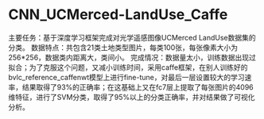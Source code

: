 # CNN_UCMerced-LandUse_Caffe
主要任务：基于深度学习框架完成对光学遥感图像UCMerced LandUse数据集的分类。 
数据特点：共包含21类土地类型图片，每类100张，每张像素大小为256*256，数据类内距离大，类间小。 
完成情况：数据量太小，训练数据出现过拟合；为了克服这个问题，又减小训练时间，采用caffe框架，在别人训练好的bvlc_reference_caffenwt模型上进行fine-tune，对最后一层设置较大的学习速率，结果取得了93%的正确率；在这基础上又在fc7层上提取了每张图片的4096维特征，进行了SVM分类，取得了95%以上的分类正确率，并对结果做了可视化分析。
